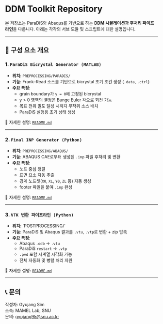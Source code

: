 # DDM Toolkit Repository

본 저장소는 ParaDiS와 Abaqus를 기반으로 하는 **DDM 시뮬레이션과 후처리 파이프라인**을 다룹니다. 아래는 각각의 서브 모듈 및 스크립트에 대한 설명입니다.

---

## 📁 구성 요소 개요

### 1. `ParaDiS Bicrystal Generator (MATLAB)`
- **위치**: `PREPROCESSING/PARADIS/`
- **기능**: Frank–Read 소스를 기반으로 bicrystal 초기 조건 생성 (`.data`, `.ctrl`)
- **주요 특징**:
  - grain boundary가 `y = 0`에 고정된 bicrystal
  - y > 0 영역의 결정은 Bunge Euler 각으로 회전 가능
  - 목표 전위 밀도 달성 시까지 무작위 소스 배치
  - ParaDiS 실행용 초기 상태 생성

📄 자세한 설명: [`README.md`](./PREPROCESSING/PARADIS/bi_crystal/README.md)

---

### 2. `Final INP Generator (Python)`
- **위치**: `PREPROCESSING/ABAQUS/`
- **기능**: ABAQUS CAE로부터 생성된 `.inp` 파일 후처리 및 변환
- **주요 특징**:
  - 노드 중심 정렬
  - 표면 요소 자동 추출
  - 경계 노드셋(`X0`, `XL`, `Y0`, `ZL` 등) 자동 생성
  - footer 파일을 붙여 `.inp` 완성

📄 자세한 설명: [`README.md`](./PREPROCESSING/ABAQUS/README.md)

---

### 3. `VTK 변환 파이프라인 (Python)`
- **위치**: `POSTPROCESSING/'
- **기능**: ParaDiS 및 Abaqus 결과를 `.vtu`, `.vtp`로 변환 + zip 압축
- **주요 특징**:
  - Abaqus `.odb` → `.vtu`
  - ParaDiS `restart` → `.vtp`
  - `.pvd` 포함 시계열 시각화 가능
  - 전체 자동화 및 병렬 처리 지원

📄 자세한 설명: [`README.md`](./POSTPROCESSING/README.md)

---

## 📞 문의

작성자: Gyujang Sim  
소속: MAMEL Lab, SNU  
문의: gyujang95@snu.ac.kr
